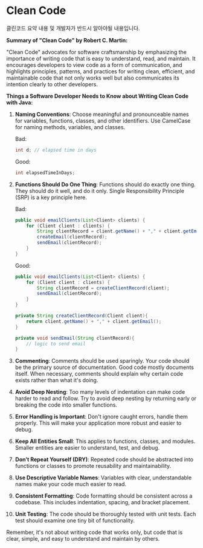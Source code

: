 # Clean Code

클린코드 요약 내용 및 개발자가 반드시 알아야될 내용입니다.

**Summary of "Clean Code" by Robert C. Martin:**

"Clean Code" advocates for software craftsmanship by emphasizing the importance of writing code that is easy to understand, read, and maintain. It encourages developers to view code as a form of communication, and highlights principles, patterns, and practices for writing clean, efficient, and maintainable code that not only works well but also communicates its intention clearly to other developers.

**Things a Software Developer Needs to Know about Writing Clean Code with Java:**

1. **Naming Conventions**: Choose meaningful and pronounceable names for variables, functions, classes, and other identifiers. Use CamelCase for naming methods, variables, and classes. 

    Bad:
    ```java
    int d; // elapsed time in days
    ```

    Good:
    ```java
    int elapsedTimeInDays;
    ```

2. **Functions Should Do One Thing**: Functions should do exactly one thing. They should do it well, and do it only. Single Responsibility Principle (SRP) is a key principle here.

    Bad:
    ```java
    public void emailClients(List<Client> clients) {
        for (Client client : clients) {
            String clientRecord = client.getName() + "," + client.getEmail();
            createEmail(clientRecord);
            sendEmail(clientRecord);
        }
    }
    ```

    Good:
    ```java
    public void emailClients(List<Client> clients) {
        for (Client client : clients) {
            String clientRecord = createClientRecord(client);
            sendEmail(clientRecord);
        }
    }

    private String createClientRecord(Client client){
        return client.getName() + "," + client.getEmail();
    }

    private void sendEmail(String clientRecord){
        // logic to send email
    }
    ```

3. **Commenting**: Comments should be used sparingly. Your code should be the primary source of documentation. Good code mostly documents itself. When necessary, comments should explain why certain code exists rather than what it's doing.

4. **Avoid Deep Nesting**: Too many levels of indentation can make code harder to read and follow. Try to avoid deep nesting by returning early or breaking the code into smaller functions.

5. **Error Handling is Important**: Don't ignore caught errors, handle them properly. This will make your application more robust and easier to debug.

6. **Keep All Entities Small**: This applies to functions, classes, and modules. Smaller entities are easier to understand, test, and debug.

7. **Don’t Repeat Yourself (DRY)**: Repeated code should be abstracted into functions or classes to promote reusability and maintainability.

8. **Use Descriptive Variable Names**: Variables with clear, understandable names make your code much easier to read.

9. **Consistent Formatting**: Code formatting should be consistent across a codebase. This includes indentation, spacing, and bracket placement.

10. **Unit Testing**: The code should be thoroughly tested with unit tests. Each test should examine one tiny bit of functionality.

Remember, it's not about writing code that works only, but code that is clear, simple, and easy to understand and maintain by others.
